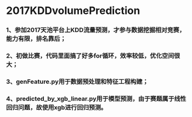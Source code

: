# 2017KDDvolumePrediction
### 1、参加2017天池平台上KDD流量预测，才参与数据挖掘相对竞赛，能力有限，排名靠后；
### 2、初做比赛，代码里面搞了好多for循环，效率较低，优化空间很大；
### 3、genFeature.py用于数据预处理和特征工程构建；
### 4、predicted_by_xgb_linear.py用于模型预测，由于赛题属于线性回归问题，故使用xgb进行回归预测。
